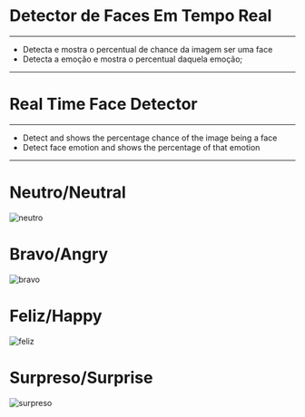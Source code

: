 # Detector de Faces Em Tempo Real
---
* Detecta e mostra o percentual de chance da imagem ser uma face
* Detecta a emoção e mostra o percentual daquela emoção;
__________________________

# Real Time Face Detector
---
* Detect and shows the percentage chance of the image being a face
* Detect face emotion and shows the percentage of that emotion

---
# Neutro/Neutral
![neutro](https://user-images.githubusercontent.com/39570139/79677135-4e923800-81c4-11ea-8f4a-0d17b184941b.png)

# Bravo/Angry
![bravo](https://user-images.githubusercontent.com/39570139/79677136-5225bf00-81c4-11ea-8f69-8c978ac7e842.png)

# Feliz/Happy
![feliz ](https://user-images.githubusercontent.com/39570139/79677138-5520af80-81c4-11ea-8bff-b87afd9860be.png)

# Surpreso/Surprise
![surpreso](https://user-images.githubusercontent.com/39570139/79677140-57830980-81c4-11ea-8d07-066b0f554710.png)

